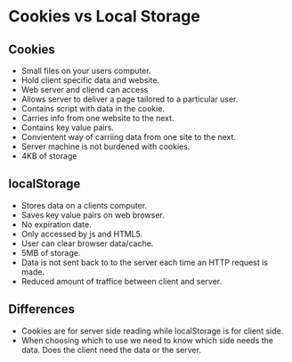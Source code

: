 # Cookies vs Local Storage

## Cookies
- Small files on your users computer.
- Hold client specific data and website.
- Web server and cliend can access
- Allows server to deliver a page tailored to a particular user.
- Contains script with data in the cookie. 
- Carries info from one website to the next.
- Contains key value pairs.
- Convientent way of carriing data from one site to the next.
- Server machine is not burdened with cookies. 
- 4KB of storage


## localStorage
- Stores data on a clients computer.
- Saves key value pairs on web browser.
- No expiration date.
- Only accessed by js and HTML5.
- User can clear browser data/cache.
- 5MB of storage.
- Data is not sent back to to the server each time an HTTP request is made. 
- Reduced amount of traffice between client and server.


## Differences
- Cookies are for server side reading while localStorage is for client side.
- When choosing which to use we need to know which side needs the data. Does the client need the data or the server.
